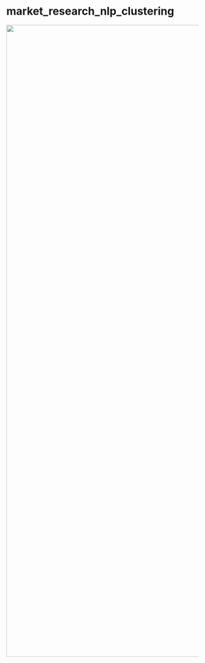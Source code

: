 # market_research_nlp_clustering

<img width="1653" alt="" src="https://user-images.githubusercontent.com/67431758/233810603-eca008af-4aff-4151-9833-5cc22d3aa8ba.png">
